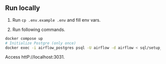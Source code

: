 ## Run locally

1. Run `cp .env.example .env` and fill env vars.

2. Run following commands.

```bash
docker compose up
# Initialize Postgre (only once)
docker exec -i airflow_postgres psql -U airflow -d airflow < sql/setup_db.sql
```

Access httP://localhost:3031.
